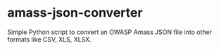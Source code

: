 # amass-json-converter
Simple Python script to convert an OWASP Amass JSON file into other formats like CSV, XLS, XLSX.
